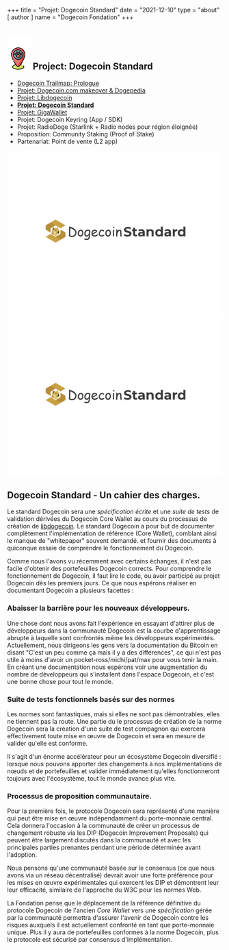+++
title = "Projet: Dogecoin Standard"
date = "2021-12-10"
type = "about"
[ author ]
name = "Dogecoin Fondation"
+++

<section class="presentation">
<div class="left">

<div class="title">


 ## <img width="60px" style='display: inline;' src="/marker.png"/>Project: Dogecoin Standard 

<div class="underline"></div>
</div>

<div class="description">
 
* [Dogecoin Trailmap: Prologue](/fr/trailmap/prologue/) 
* [Projet: Dogecoin.com makeover & Dogepedia](/fr/trailmap/website/)
* [Projet: Libdogecoin](/fr/trailmap/libdogecoin/)
* [**Projet: Dogecoin Standard**](/fr/trailmap/standard/)
* [Projet: GigaWallet](/fr/trailmap/gigawallet/)
* Projet: Dogecoin Keyring (App / SDK)
* Projet: RadioDoge (Starlink + Radio nodes pour région éloignée)
* Proposition: Community Staking (Proof of Stake)
* Partenariat: Point de vente (L2 app) 
</div>

</div>

<div class="right">
<img class="dogegoin-light" src="/logo-standard.jpg" alt="Dogecoin logo">
<img class="dogegoin-dark" src="/logo-standard.jpg" alt="Dogecoin logo">
</div>


</section>

<section class='board'>

## Dogecoin Standard - Un cahier des charges.

Le standard Dogecoin sera une *spécification écrite* et une *suite de tests* de validation dérivées 
du Dogecoin Core Wallet au cours du processus de création de [libdogecoin](/fr/trailmap/libdogecoin). 
Le standard Dogecoin a pour but de documenter complètement l'implémentation de référence (Core Wallet), comblant ainsi le manque de "whitepaper" souvent demandé. 
et fournir des documents à quiconque essaie de comprendre le fonctionnement du Dogecoin. 

Comme nous l'avons vu récemment avec certains échanges, il n'est pas facile d'obtenir des portefeuilles Dogecoin corrects.
Pour comprendre le fonctionnement de Dogecoin, il faut lire le code, ou avoir participé au projet Dogecoin dès les premiers jours.
Ce que nous espérons réaliser en documentant Dogecoin a plusieurs facettes :

### Abaisser la barrière pour les nouveaux développeurs.

Une chose dont nous avons fait l'expérience en essayant d'attirer plus de développeurs dans la communauté Dogecoin est la courbe d'apprentissage abrupte à laquelle sont confrontés même les développeurs expérimentés. 
Actuellement, nous dirigeons les gens vers la documentation du Bitcoin en disant "C'est un peu comme ça mais il y a des différences", ce qui n'est pas utile à moins d'avoir un pocket-ross/michi/pat/max pour vous tenir la main. En créant une documentation 
nous espérons voir une augmentation du nombre de développeurs qui s'installent dans l'espace Dogecoin, et c'est une bonne chose pour tout le monde.

### Suite de tests fonctionnels basés sur des normes

Les normes sont fantastiques, mais si elles ne sont pas démontrables, elles ne tiennent pas la route. Une partie du 
le processus de création de la norme Dogecoin sera la création d'une suite de test compagnon
qui exercera effectivement toute mise en œuvre de Dogecoin et sera en mesure de valider qu'elle est conforme.  

Il s'agit d'un énorme accélérateur pour un écosystème Dogecoin diversifié : lorsque nous pouvons apporter des changements à
nos implémentations de nœuds et de portefeuilles et valider immédiatement qu'elles fonctionneront toujours 
avec l'écosystème, tout le monde avance plus vite.

### Processus de proposition communautaire.

Pour la première fois, le protocole Dogecoin sera représenté d'une manière qui peut être mise en œuvre 
indépendamment du porte-monnaie central. Cela donnera l'occasion à la communauté de créer
un processus de changement robuste via les DIP (Dogecoin Improvement Proposals) qui peuvent être largement discutés 
dans la communauté et avec les principales parties prenantes pendant une période déterminée avant l'adoption.  

Nous pensons qu'une communauté basée sur le consensus (ce que nous avons via un réseau décentralisé) devrait
avoir une forte préférence pour les mises en œuvre expérimentales qui exercent les DIP et démontrent leur 
leur efficacité, similaire de l'approche du W3C pour les normes Web.

La Fondation pense que le déplacement de la référence définitive du protocole Dogecoin de l'ancien
*Core Wallet* vers une *spécification* gérée par la communauté permettra d'assurer l'avenir de Dogecoin contre les 
risques auxquels il est actuellement confronté en tant que porte-monnaie unique. Plus il y aura de portefeuilles conformes à la norme Dogecoin, plus le protocole est sécurisé par consensus d'implémentation. 



</section>
